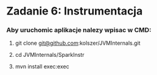 # Zadanie 6: Instrumentacja

### Aby uruchomic aplikacje nalezy wpisac w CMD:

1. git clone git@github.com:kolszer/JVMInternals.git

2. cd JVMInternals/SparkInstr

3. mvn install exec:exec